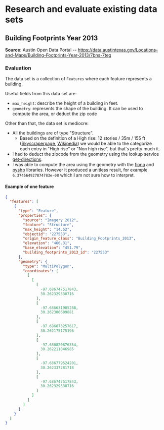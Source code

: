 # Research and evaluate existing data sets

## Building Footprints Year 2013

**Source**: Austin Open Data Portal -- https://data.austintexas.gov/Locations-and-Maps/Building-Footprints-Year-2013/7bns-7teg

### Evaluation

The data set is a collection of `Features` where each feature represents a building.

Useful fields from this data set are:

* `max_height`: describe the height of a building in feet.
* `geometry`: represents the shape of the building. It can be used to compute the area, or deduct the zip code

Other than that, the data set is mediocre:

* All the buildings are of type "Structure".
  * Based on the definition of a High rise: 12 stories / 35m / 155 ft ([Skyscraperpage](https://skyscraperpage.com/site/faq/#2), 
  [Wikipedia](https://en.wikipedia.org/wiki/High-rise_building)) we would be able to the categorize each entry in "High rise" or 
  "Non high rise", but that's pretty much it.
* I had to deduct the zipcode from the geometry using the lookup service
[get-directions](https://www.get-direction.com/zip-code-lookup.html).
* I was able to compute the area using the geometry with the [fiona](https://fiona.readthedocs.io/en/latest/) and
[pyshp](https://github.com/GeospatialPython/pyshp) libraries. However it produced a unitless result, for example
`6.374564927874783e-08` which I am not sure how to interpret.

#### Example of one feature

```json
{
  "features": [
    {
      "type": "Feature",
      "properties": {
        "source": "Imagery 2012",
        "feature": "Structure",
        "max_height": "14.52",
        "objectid": "227553",
        "origin_feature_class": "Building_Footprints_2013",
        "elevation": "466.31",
        "base_elevation": "451.79",
        "building_footprints_2013_id": "227553"
      },
      "geometry": {
        "type": "MultiPolygon",
        "coordinates": [
          [
            [
              [
                -97.686747517843,
                30.262329330716
              ],
              [
                -97.686631905288,
                30.262300609881
              ],
              [
                -97.686673257617,
                30.262175175196
              ],
              [
                -97.686820876354,
                30.262211846985
              ],
              [
                -97.686779524201,
                30.262337281718
              ],
              [
                -97.686747517843,
                30.262329330716
              ]
            ]
          ]
        ]
      }
    }
  ]
}
```
